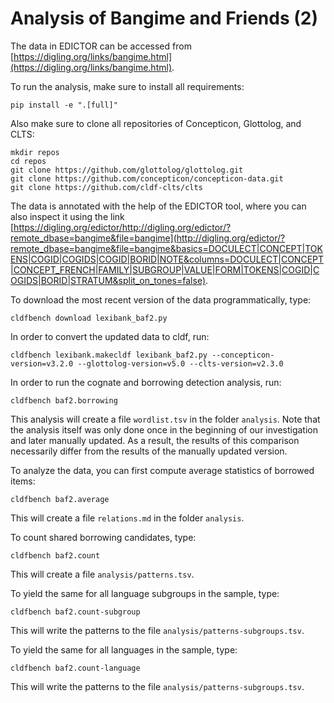 # Analysis of Bangime and Friends (2)

The data in EDICTOR can be accessed from [https://digling.org/links/bangime.html](https://digling.org/links/bangime.html).

To run the analysis, make sure to install all requirements:

```shell
pip install -e ".[full]"
```

Also make sure to clone all repositories of Concepticon, Glottolog, and CLTS:

```shell
mkdir repos
cd repos
git clone https://github.com/glottolog/glottolog.git
git clone https://github.com/concepticon/concepticon-data.git
git clone https://github.com/cldf-clts/clts
```

The data is annotated with the help of the EDICTOR tool, where you can also inspect it using the link
[https://digling.org/edictor/http://digling.org/edictor/?remote_dbase=bangime&file=bangime](http://digling.org/edictor/?remote_dbase=bangime&file=bangime&basics=DOCULECT|CONCEPT|TOKENS|COGID|COGIDS|COGID|BORID|NOTE&columns=DOCULECT|CONCEPT|CONCEPT_FRENCH|FAMILY|SUBGROUP|VALUE|FORM|TOKENS|COGID|COGIDS|BORID|STRATUM&split_on_tones=false).

To download the most recent version of the data programmatically, type:

```shell
cldfbench download lexibank_baf2.py
```

In order to convert the updated data to cldf, run:

```shell
cldfbench lexibank.makecldf lexibank_baf2.py --concepticon-version=v3.2.0 --glottolog-version=v5.0 --clts-version=v2.3.0
```

In order to run the cognate and borrowing detection analysis, run:

```shell
cldfbench baf2.borrowing
```

This analysis will create a file `wordlist.tsv` in the folder `analysis`. Note that the analysis itself was only done once in the beginning of our investigation and later manually updated. As a result, the results of this comparison necessarily differ from the results of the manually updated version.

To analyze the data, you can first compute average statistics of borrowed items:

```shell
cldfbench baf2.average
```

This will create a file `relations.md` in the folder `analysis`.

To count shared borrowing candidates, type:

```shell
cldfbench baf2.count
```

This will create a file `analysis/patterns.tsv`.

To yield the same for all language subgroups in the sample, type:

```shell
cldfbench baf2.count-subgroup
```

This will write the patterns to the file `analysis/patterns-subgroups.tsv`.

To yield the same for all languages in the sample, type:

```shell
cldfbench baf2.count-language
```

This will write the patterns to the file `analysis/patterns-subgroups.tsv`.
